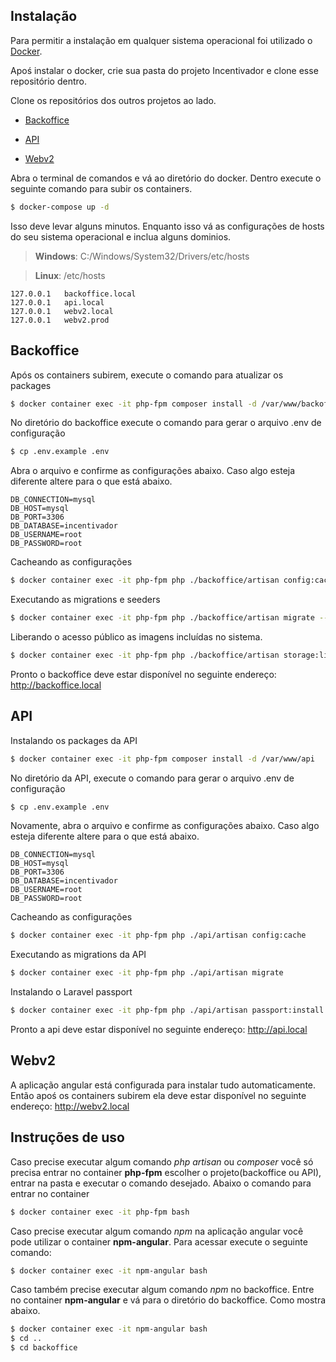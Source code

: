 ## Instalação

Para permitir a instalação em qualquer sistema operacional foi utilizado o [Docker](https://www.docker.com/products/docker-desktop).

Apoś instalar o docker, crie sua pasta do projeto Incentivador e clone esse repositório dentro.

Clone os repositórios dos outros projetos ao lado.

- [Backoffice](https://bitbucket.org/Incentivadorvendas/backoffice/src/master/)

- [API](https://bitbucket.org/Incentivadorvendas/api/src/master/)

- [Webv2](https://bitbucket.org/Incentivadorvendas/webv2/src/master/)


Abra o terminal de comandos e vá ao diretório do docker. Dentro execute o seguinte comando para subir os containers.
```bash
$ docker-compose up -d
```

Isso deve levar alguns minutos. Enquanto isso vá as configurações de hosts do seu sistema operacional e inclua alguns dominios.
> **Windows**: C:/Windows/System32/Drivers/etc/hosts

> **Linux**: /etc/hosts
```text
127.0.0.1	backoffice.local
127.0.0.1	api.local
127.0.0.1	webv2.local
127.0.0.1	webv2.prod
```

## Backoffice

Após os containers subirem, execute o comando para atualizar os packages
```bash
$ docker container exec -it php-fpm composer install -d /var/www/backoffice
```

No diretório do backoffice execute o comando para gerar o arquivo .env de configuração
```bash
$ cp .env.example .env
```
Abra o arquivo e confirme as configurações abaixo. Caso algo esteja diferente altere para o que está abaixo.
```env
DB_CONNECTION=mysql
DB_HOST=mysql
DB_PORT=3306
DB_DATABASE=incentivador
DB_USERNAME=root
DB_PASSWORD=root
```

Cacheando as configurações
```bash
$ docker container exec -it php-fpm php ./backoffice/artisan config:cache
```

Executando as migrations e seeders
```bash
$ docker container exec -it php-fpm php ./backoffice/artisan migrate --seed
```

Liberando o acesso público as imagens incluídas no sistema.
```bash
$ docker container exec -it php-fpm php ./backoffice/artisan storage:link
```

Pronto o backoffice deve estar disponível no seguinte endereço: http://backoffice.local

## API

Instalando os packages da API
```bash
$ docker container exec -it php-fpm composer install -d /var/www/api 
```

No diretório da API, execute o comando para gerar o arquivo .env de configuração 
```bash
$ cp .env.example .env
```
Novamente, abra o arquivo e confirme as configurações abaixo. Caso algo esteja diferente altere para o que está abaixo.
```env
DB_CONNECTION=mysql
DB_HOST=mysql
DB_PORT=3306
DB_DATABASE=incentivador
DB_USERNAME=root
DB_PASSWORD=root
```

Cacheando as configurações
```bash
$ docker container exec -it php-fpm php ./api/artisan config:cache
```

Executando as migrations da API
```bash
$ docker container exec -it php-fpm php ./api/artisan migrate
```

Instalando o Laravel passport
```bash
$ docker container exec -it php-fpm php ./api/artisan passport:install
```

Pronto a api deve estar disponível no seguinte endereço: http://api.local

## Webv2

A aplicação angular está configurada para instalar tudo automaticamente. Então apoś os containers subirem
ela deve estar disponível no seguinte endereço: http://webv2.local

## Instruções de uso

Caso precise executar algum comando *php artisan* ou *composer* você só precisa entrar no container **php-fpm** escolher o projeto(backoffice ou API), entrar na pasta e executar o comando desejado. Abaixo o comando para entrar no container
```bash
$ docker container exec -it php-fpm bash
```

Caso precise executar algum comando *npm* na aplicação angular você pode utilizar o container **npm-angular**. 
Para acessar execute o seguinte comando:
```bash
$ docker container exec -it npm-angular bash
```

Caso também precise executar algum comando *npm* no backoffice. Entre no container **npm-angular** e vá para o diretório do backoffice. Como mostra abaixo.
```bash
$ docker container exec -it npm-angular bash
$ cd ..
$ cd backoffice
```